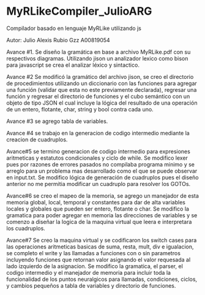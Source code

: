 # MyRLikeCompiler_JulioARG
Compilador basado en lenguaje MyRLike utilizando js

Autor: 
    Julio Alexis Rubio Gzz
    A00819054

Avance #1. Se diseño la gramática en base a archivo MyRLike.pdf con su respectivos diagramas. Utilizando jison un analizador lexico como bison para javascript se crea el analizar léxico y sintactico.

Avance #2 Se modificó la gramático del archivo jison, se creo el directorio de procedimientos utilizando un diccionario con las funciones para agregar una función (validar que esta no este previamente declarada), regresar una función y regresar el directorio de funciones y el cubo semántico con un objeto de tipo JSON el cual incluye la lógica del resultado de una operación de un entero, flotante, char, string y bool contra cada uno. 

Avance #3 se agrego tabla de variables.

Avance #4 se trabajo en la generacion de codigo intermedio mediante la creacion de cuadruplos.

Avance#5 se termino generacion de codigo intermedio para expresiones aritmeticas y estatutos condicionales y ciclo de while. Se modifico lexer pues por razones de errores pasados no compilaba programa minimo y se arreglo para un problema mas desarrollado como el que se puede observar en input.txt. Se modifico lógica de generación de cuadruplos pues el diseño anterior no me permitia modificar un cuadruplo para resolver los GOTOs.

Avance#6 se creo el mapeo de la memoria, se agrego un manejador de esta memoria global, local, temporal y constantes para dar de alta variables locales y globales que pueden ser entero, flotante o char. Se modifico la gramatica para poder agregar en memoria las direcciones de variables y se comenzo a diseñar la logica de la maquina virtual que leera e interpretara los cuadruplos.

Avance#7 Se creo la maquina virtual y se codificaron los switch cases para las operaciones aritmeticas basicas de suma, resta, mult, div e igualacion, se completo el write y las llamadas a funciones con o sin parametros incluyendo funciones que retornan valor asignando el valor requesada al lado izquierdo de la asignacion. Se modifico la gramatica, el parser, el codigo intermedio y el manejador de memoria para incluir toda la funcionalidad de los puntos neuralgicos para llamadas, condiciones, ciclos, y cambios pequeños a tabla de variables y directorio de funciones.